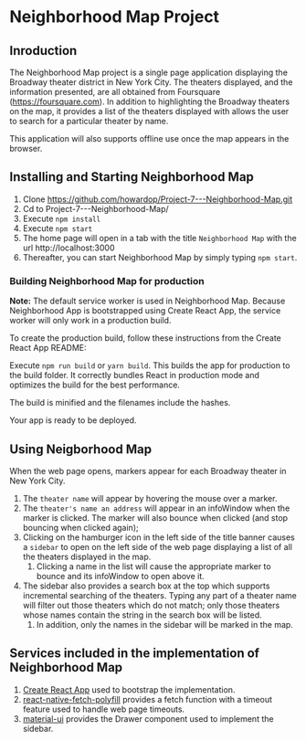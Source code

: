# Neighborhood Map Project
## Inroduction

The Neighborhood Map project is a single page application displaying the Broadway theater district in New York City.  The theaters displayed, and the information presented, are all obtained from  Foursquare (https://foursquare.com).  In addition to highlighting the Broadway theaters on the map, it provides a list of the theaters displayed with allows the user to search for a particular theater by name.  

This application will also supports offline use once the map appears in the browser. 

## Installing and Starting Neighborhood Map
1. Clone https://github.com/howardop/Project-7---Neighborhood-Map.git
2. Cd to Project-7---Neighborhood-Map/
3. Execute `npm install`
4. Execute `npm start`
5. The home page will open in a tab with the title `Neighborhood Map` with the url http://localhost:3000  
6. Thereafter, you can start Neighborhood Map by simply typing `npm start`.  

### Building Neighborhood Map for production
__Note:__ The default service worker is used in Neighborhood Map.  Because Neighborhood App is bootstrapped using Create React App, the service worker will only work in a production build.  

To create the production build, follow these instructions from the Create React App README: 

Execute `npm run build` or `yarn build`.
This builds the app for production to the build folder.
It correctly bundles React in production mode and optimizes the build for the best performance.

The build is minified and the filenames include the hashes.

Your app is ready to be deployed.


## Using Neigborhood Map
When the web page opens, markers appear for each Broadway theater in New York City.
1.  The `theater name` will appear by hovering the mouse over a marker.
2.  The `theater's name an address` will appear in an infoWindow when the marker is clicked.  The marker will also bounce when clicked (and stop bouncing when clicked again);
3.  Clicking on the hamburger icon in the left side of the title banner causes a `sidebar` to open on the left side of the web page displaying a list of all the theaters displayed in the map.
    1. Clicking a name in the list will cause the appropriate marker to bounce and its infoWindow to open above it.
4.  The sidebar also provides a search box at the top which supports incremental searching of the theaters.  Typing any part of a theater name will filter out those theaters which do not match;   only those theaters whose names contain the string in the search box will be listed.
    1.  In addition, only the names in the sidebar will be marked in the map.   


## Services included in the implementation of Neighborhood Map
1. [Create React App](https://github.com/facebookincubator/create-react-app) used to bootstrap the implementation.
2. [react-native-fetch-polyfill](https://github.com/robinpowered/react-native-fetch-polyfill) provides a fetch function with a timeout feature used to handle web page timeouts.
3. [material-ui](https://material-ui.com/) provides the Drawer component used to implement the sidebar.

